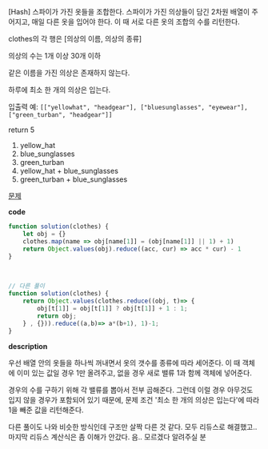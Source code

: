 <!--
파일 이름은 날짜-문제제목 (예시: 2021-03-21-완주하지못한선수.md)
-->

[Hash] 스파이가 가진 옷들을 조합한다. 스파이가 가진 의상들이 담긴 2차원 배열이 주어지고, 매일 다른 옷을 입어야 한다. 이 때 서로 다른 옷의 조합의 수를 리턴한다.

clothes의 각 행은 [의상의 이름, 의상의 종류]

의상의 수는 1개 이상 30개 이하

같은 이름을 가진 의상은 존재하지 않는다.

하루에 최소 한 개의 의상은 입는다.

입출력 예: `[["yellowhat", "headgear"], ["bluesunglasses", "eyewear"], ["green_turban", "headgear"]]`

return 5

1. yellow_hat
2. blue_sunglasses
3. green_turban
4. yellow_hat + blue_sunglasses
5. green_turban + blue_sunglasses


[문제](https://programmers.co.kr/learn/courses/30/lessons/42578)

**code**

```js
function solution(clothes) {
    let obj = {}
    clothes.map(name => obj[name[1]] = (obj[name[1]] || 1) + 1)
    return Object.values(obj).reduce((acc, cur) => acc * cur) - 1
}
```

<br>

```js
// 다른 풀이
function solution(clothes) {
    return Object.values(clothes.reduce((obj, t)=> {
        obj[t[1]] = obj[t[1]] ? obj[t[1]] + 1 : 1;
        return obj;
    } , {})).reduce((a,b)=> a*(b+1), 1)-1;    
}
```

**description**

우선 배열 안의 옷들을 하나씩 꺼내면서 옷의 갯수를 종류에 따라 세어준다. 이 때 객체에 이미 있는 값일 경우 1만 올려주고, 없을 경우 새로 밸류 1과 함께 객체에 넣어준다.

경우의 수를 구하기 위해 각 밸류를 뽑아서 전부 곱해준다. 그런데 이럴 경우 아무것도 입지 않을 경우가 포함되어 있기 때문에, 문제 조건 '최소 한 개의 의상은 입는다'에 따라 1을 빼준 값을 리턴해준다.

다른 풀이도 나와 비슷한 방식인데 구조만 살짝 다른 것 같다. 모두 리듀스로 해결했고.. 마지막 리듀스 계산식은 좀 이해가 안갔다. 음.. 모르겠다 알려주실 분
